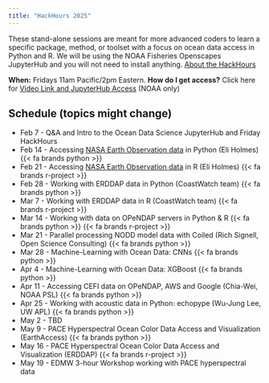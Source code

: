 ```yaml
---
title: "HackHours 2025"
---
```


These stand-alone sessions are meant for more advanced coders to learn a specific package, method, or toolset with a focus on ocean data access in Python and R. We will be using the NOAA Fisheries Openscapes JupyterHub and you will not need to install anything.  [About the HackHours](https://nmfs-opensci.github.io/NOAAHackDays/content/hackhours.html)

**When:** Fridays 11am Pacific/2pm Eastern. **How do I get access?** Click here for [Video Link and JupyterHub Access](https://docs.google.com/document/d/15Wu28DGDKNsdQmW5yuFd3JJuUSn91HFxCEb3dqPxYcs/edit?usp=sharing) (NOAA only)

## Schedule (topics might change)

* Feb 7 - Q&A and Intro to the Ocean Data Science JupyterHub and Friday HackHours
* Feb 14 - Accessing [NASA Earth Observation data](https://www.earthdata.nasa.gov/) in Python (Eli Holmes) {{< fa brands python >}} 
* Feb 21 - Accessing [NASA Earth Observation data](https://www.earthdata.nasa.gov/) in R (Eli Holmes) {{< fa brands r-project >}} 
* Feb 28 - Working with ERDDAP data in Python (CoastWatch team) {{< fa brands python >}} 
* Mar 7 - Working with ERDDAP data in R (CoastWatch team) {{< fa brands r-project >}} 
* Mar 14 - Working with data on OPeNDAP servers in Python & R {{< fa brands python >}} {{< fa brands r-project >}}
* Mar 21 - Parallel processing NODD model data with Coiled (Rich Signell, Open Science Consulting) {{< fa brands python >}} 
* Mar 28 - Machine-Learning with Ocean Data: CNNs {{< fa brands python >}} 
* Apr 4 - Machine-Learning with Ocean Data: XGBoost {{< fa brands python >}} 
* Apr 11 - Accessing CEFI data on OPeNDAP, AWS and Google (Chia-Wei, NOAA PSL) {{< fa brands python >}} 
* Apr 25 - Working with acoustic data in Python: echopype (Wu-Jung Lee, UW APL) {{< fa brands python >}} 
* May 2 - TBD
* May 9 - PACE Hyperspectral Ocean Color Data Access and Visualization (EarthAccess) {{< fa brands python >}} 
* May 16 - PACE Hyperspectral Ocean Color Data Access and Visualization (ERDDAP) {{< fa brands r-project >}} 
* May 19 - EDMW 3-hour Workshop working with PACE hyperspectral data
